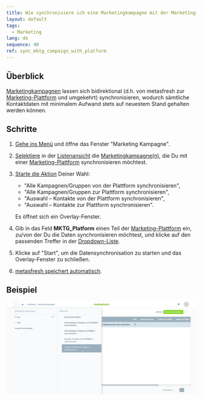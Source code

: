 ```yaml
---
title: Wie synchronisiere ich eine Marketingkampagne mit der Marketing-Plattform?
layout: default
tags:
  - Marketing
lang: de
sequence: 40
ref: sync_mktg_campaign_with_platform
---
```


## Überblick
[Marketingkampagnen](MKTG-Kampagne_erstellen) lassen sich bidirektional (d.h. von metasfresh zur [Marketing-Plattform](MKTG-Plattform_erstellen) und umgekehrt) synchronisieren, wodurch sämtliche Kontaktdaten mit minimalem Aufwand stets auf neuestem Stand gehalten werden können.

## Schritte
1. [Gehe ins Menü](Menu) und öffne das Fenster "Marketing Kampagne".
1. [Selektiere](AuswahlBelege) in der [Listenansicht](Ansichten#listenansicht) die [Marketingkampagne(n)](MKTG-Kampagne_erstellen), die Du mit einer [Marketing-Plattform](MKTG-Plattform_erstellen) synchronisieren möchtest.
1. [Starte die Aktion](AktionStarten#aktionsmenue) Deiner Wahl:
   - "Alle Kampagnen/Gruppen von der Plattform synchronisieren",
   - "Alle Kampagnen/Gruppen zur Plattform synchronisieren",
   - "Auswahl – Kontakte von der Plattform synchronisieren",
   - "Auswahl – Kontakte zur Plattform synchronisieren".

   Es öffnet sich ein Overlay-Fenster.

1. Gib in das Feld **MKTG_Platform** einen Teil der [Marketing-Plattform](MKTG-Plattform_erstellen) ein, zu/von der Du die Daten synchronisieren möchtest, und klicke auf den passenden Treffer in der <a href="Keyboard_Shortcuts_Liste#dropdown" title="Dynamisches Suchfeld (Autocomplete)">Dropdown-Liste</a>.
1. Klicke auf "Start", um die Datensynchronisation zu starten und das Overlay-Fenster zu schließen.
1. [metasfresh speichert automatisch](Speicheranzeige).

## Beispiel
<kbd><img src="assets/MKTG_Kampagne_mit_Plattform_synchronisieren.png" alt="Abb.: Marketingkampagne mit Marketing-Plattform synchronisieren"></kbd>
